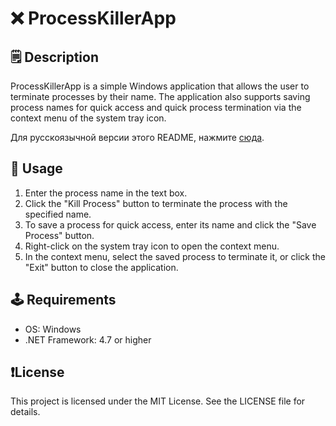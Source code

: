 # ❌ ProcessKillerApp

## 🗒️ Description
ProcessKillerApp is a simple Windows application that allows the user to terminate processes by their name. The application also supports saving process names for quick access and quick process termination via the context menu of the system tray icon.

Для русскоязычной версии этого README, нажмите [сюда](README.md).

## 🎯 Usage
1. Enter the process name in the text box.
2. Click the "Kill Process" button to terminate the process with the specified name.
3. To save a process for quick access, enter its name and click the "Save Process" button.
4. Right-click on the system tray icon to open the context menu.
5. In the context menu, select the saved process to terminate it, or click the "Exit" button to close the application.

## 🕹️ Requirements
- OS: Windows
- .NET Framework: 4.7 or higher

## ❗License
This project is licensed under the MIT License. See the LICENSE file for details.
